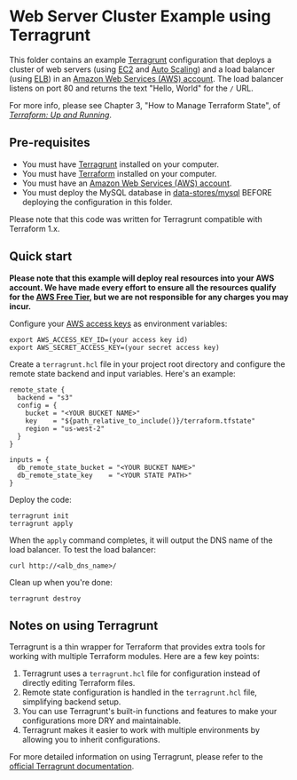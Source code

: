 # Web Server Cluster Example using Terragrunt

This folder contains an example [Terragrunt](https://terragrunt.gruntwork.io/) configuration that deploys a cluster of web servers 
(using [EC2](https://aws.amazon.com/ec2/) and [Auto Scaling](https://aws.amazon.com/autoscaling/)) and a load balancer
(using [ELB](https://aws.amazon.com/elasticloadbalancing/)) in an [Amazon Web Services (AWS) 
account](http://aws.amazon.com/). The load balancer listens on port 80 and returns the text "Hello, World" for the 
`/` URL.

For more info, please see Chapter 3, "How to Manage Terraform State", of 
*[Terraform: Up and Running](http://www.terraformupandrunning.com)*.

## Pre-requisites

* You must have [Terragrunt](https://terragrunt.gruntwork.io/docs/getting-started/install/) installed on your computer.
* You must have [Terraform](https://www.terraform.io/) installed on your computer. 
* You must have an [Amazon Web Services (AWS) account](http://aws.amazon.com/).
* You must deploy the MySQL database in [data-stores/mysql](../../data-stores/mysql) BEFORE deploying the
  configuration in this folder.

Please note that this code was written for Terragrunt compatible with Terraform 1.x.

## Quick start

**Please note that this example will deploy real resources into your AWS account. We have made every effort to ensure 
all the resources qualify for the [AWS Free Tier](https://aws.amazon.com/free/), but we are not responsible for any
charges you may incur.** 

Configure your [AWS access 
keys](http://docs.aws.amazon.com/general/latest/gr/aws-sec-cred-types.html#access-keys-and-secret-access-keys) as 
environment variables:

```
export AWS_ACCESS_KEY_ID=(your access key id)
export AWS_SECRET_ACCESS_KEY=(your secret access key)
```

Create a `terragrunt.hcl` file in your project root directory and configure the remote state backend and input variables. Here's an example:

```hcl
remote_state {
  backend = "s3"
  config = {
    bucket = "<YOUR BUCKET NAME>"
    key    = "${path_relative_to_include()}/terraform.tfstate"
    region = "us-west-2"
  }
}

inputs = {
  db_remote_state_bucket = "<YOUR BUCKET NAME>"
  db_remote_state_key    = "<YOUR STATE PATH>"
}
```

Deploy the code:

```
terragrunt init
terragrunt apply
```

When the `apply` command completes, it will output the DNS name of the load balancer. To test the load balancer:

```
curl http://<alb_dns_name>/
```

Clean up when you're done:

```
terragrunt destroy
```

## Notes on using Terragrunt

Terragrunt is a thin wrapper for Terraform that provides extra tools for working with multiple Terraform modules. Here are a few key points:

1. Terragrunt uses a `terragrunt.hcl` file for configuration instead of directly editing Terraform files.
2. Remote state configuration is handled in the `terragrunt.hcl` file, simplifying backend setup.
3. You can use Terragrunt's built-in functions and features to make your configurations more DRY and maintainable.
4. Terragrunt makes it easier to work with multiple environments by allowing you to inherit configurations.

For more detailed information on using Terragrunt, please refer to the [official Terragrunt documentation](https://terragrunt.gruntwork.io/docs/).